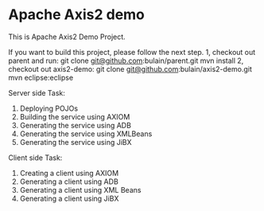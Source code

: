 Apache Axis2 demo
==========
This is Apache Axis2 Demo Project.

If you want to build this project, please follow the next step.
1, checkout out parent and run: 
    git clone git@github.com:bulain/parent.git
    mvn install
2, checkout out axis2-demo:
    git clone git@github.com:bulain/axis2-demo.git
    mvn eclipse:eclipse
    
Server side Task:
1. Deploying POJOs
2. Building the service using AXIOM
3. Generating the service using ADB
4. Generating the service using XMLBeans
5. Generating the service using JiBX

Client side Task:
1. Creating a client using AXIOM
2. Generating a client using ADB
3. Generating a client using XML Beans
4. Generating a client using JiBX
